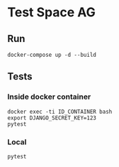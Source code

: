 # Test Space AG

## Run

```
docker-compose up -d --build
```

## Tests

### Inside docker container
```
docker exec -ti ID_CONTAINER bash
export DJANGO_SECRET_KEY=123
pytest
```

### Local
```
pytest
```
